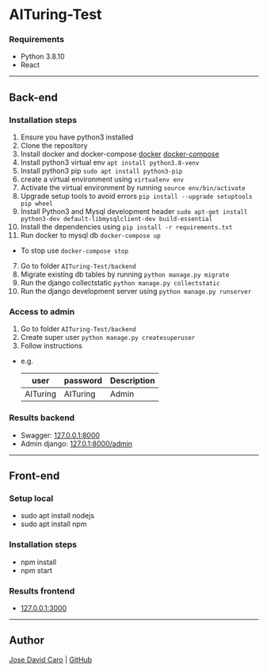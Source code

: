 # AITuring-Test


### Requirements

- Python 3.8.10
- React

--- 

## Back-end

### Installation steps

1. Ensure you have python3 installed
2. Clone the repository
2. Install docker and docker-compose
    [docker](https://www.digitalocean.com/community/tutorials/how-to-install-and-use-docker-on-ubuntu-20-04)
    [docker-compose](https://docs.docker.com/compose/install/)
3. Install python3 virtual env `apt install python3.8-venv`
3. Install python3 pip `sudo apt install python3-pip`
3. create a virtual environment using `virtualenv env`
4. Activate the virtual environment by running `source env/bin/activate`
4. Upgrade setup tools to avoid errors `pip install --upgrade setuptools pip wheel`
4. Install Python3 and Mysql development header `sudo apt-get install python3-dev default-libmysqlclient-dev build-essential`
5. Install the dependencies using `pip install -r requirements.txt`
6. Run docker to mysql db `docker-compose up`
* To stop use `docker-compose stop`
7. Go to folder `AITuring-Test/backend`
8. Migrate existing db tables by running `python manage.py migrate`
9. Run the django collectstatic `python manage.py collectstatic`
10. Run the django development server using `python manage.py runserver`

### Access to admin

1. Go to folder `AITuring-Test/backend`
2. Create super user `python manage.py createsuperuser`
3. Follow instructions
- e.g.

    | user | password | Description |
    | ----- | ----- | ------ |
    | AITuring | AITuring | Admin |

### Results backend

- Swagger: [127.0.0.1:8000](127.0.0.1:8000)
- Admin django: [127.0.1:8000/admin](127.0.1:8000/admin)

--- 

## Front-end

### Setup local

- sudo apt install nodejs
- sudo apt install npm

### Installation steps
- npm install
- npm start

### Results frontend
- [127.0.0.1:3000](127.0.0.1:3000)

---

## Author 

[Jose David Caro](https://www.linkedin.com/in/josecarocantor/) |  [GitHub](https://github.com/josecaro02)
